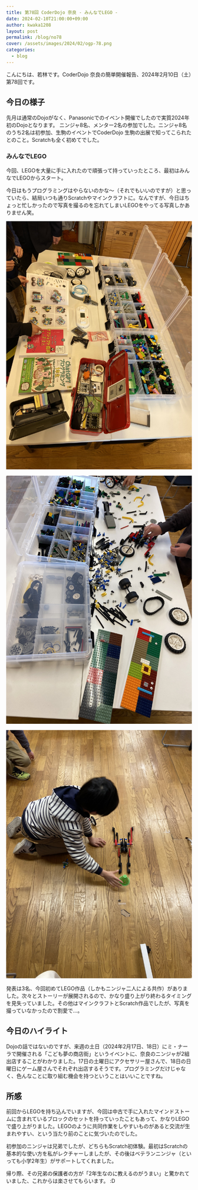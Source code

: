 ```yaml
---
title: 第78回 CoderDojo 奈良 - みんなでLEGO -
date: 2024-02-10T21:00:00+09:00
author: kwaka1208
layout: post
permalink: /blog/no78
cover: /assets/images/2024/02/ogp-78.png
categories:
  - blog
---
```

こんにちは、若林です。CoderDojo 奈良の簡単開催報告、2024年2月10日（土）第78回です。

## 今日の様子
先月は通常のDojoがなく、Panasonicでのイベント開催でしたので実質2024年初のDojoとなります。
ニンジャ8名、メンター2名の参加でした。ニンジャ8名のうち2名は初参加、生駒のイベントでCoderDojo 生駒の出展で知ってこられたとのこと。Scratchも全く初めてでした。

### みんなでLEGO
今回、LEGOを大量に手に入れたので頑張って持っていったところ、最初はみんなでLEGOからスタート。

今日はもうプログラミングはやらないのかな〜（それでもいいのですが）と思っていたら、結局いつも通りScratchやマインクラフトに。なんですが、今日はちょっと忙しかったので写真を撮るのを忘れてしまいLEGOをやってる写真しかありません笑。

![](/assets/images/2024/02/0210a.jpg)

![](/assets/images/2024/02/0210b.jpg)

![](/assets/images/2024/02/0210c.jpg)

発表は3名、今回初めてLEGO作品（しかもニンジャ二人による共作）がありました。次々とストーリーが展開されるので、かなり盛り上がり終わるタイミングを見失っていました。その他はマインクラフトとScratch作品でしたが、写真を撮っていなかったので割愛で...。

## 今日のハイライト
Dojoの話ではないのですが、来週の土日（2024年2月17日、18日）にミ・ナーラで開催される「こども夢の商店街」というイベントに、奈良のニンジャが2組出店することがわかりました。17日の土曜日にアクセサリー屋さんで、18日の日曜日にゲーム屋さんでそれぞれ出店するそうです。プログラミングだけじゃなく、色んなことに取り組む機会を持つということはいいことですね。

## 所感
前回からLEGOを持ち込んでいますが、今回は中古で手に入れたマインドストームに含まれているブロックのセットを持っていったこともあって、かなりLEGOで盛り上がりました。LEGOのように共同作業をしやすいものがあると交流が生まれやすい、という当たり前のことに気づいたのでした。

初参加のニンジャは兄弟でしたが、どちらもScratch初体験。最初はScratchの基本的な使い方を私がレクチャーしましたが、その後はベテランニンジャ（といっても小学2年生）がサポートしてくれました。

帰り際、その兄弟の保護者の方が「2年生なのに教えるのがうまい」と驚かれていました、これからは楽させてもらいます。 :D